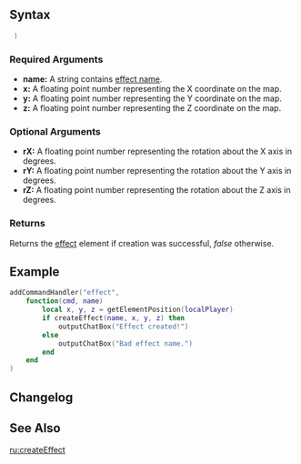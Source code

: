 Syntax
------

``` lua
 )
```

### Required Arguments

-   **name:** A string contains [effect name](/Element/Effect#Effects_list.md "wikilink").
-   **x:** A floating point number representing the X coordinate on the map.
-   **y:** A floating point number representing the Y coordinate on the map.
-   **z:** A floating point number representing the Z coordinate on the map.

### Optional Arguments

-   **rX:** A floating point number representing the rotation about the X axis in degrees.
-   **rY:** A floating point number representing the rotation about the Y axis in degrees.
-   **rZ:** A floating point number representing the rotation about the Z axis in degrees.

### Returns

Returns the [effect](/Element/Effect.md "wikilink") element if creation was successful, *false* otherwise.

Example
-------

``` lua
addCommandHandler("effect", 
    function(cmd, name)
        local x, y, z = getElementPosition(localPlayer)
        if createEffect(name, x, y, z) then
            outputChatBox("Effect created!")
        else
            outputChatBox("Bad effect name.")
        end
    end
)
```

Changelog
---------

See Also
--------

[ru:createEffect](/ru:createEffect.md "wikilink")
